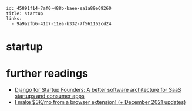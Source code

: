 ```
id: 45891f14-7af0-488b-baee-ea1a89e69260
title: startup
links:
  - 9a9a2fb6-41b7-11ea-b332-7f561162cd24
```

# startup

# further readings

* [Django for Startup Founders: A better software architecture for SaaS startups and consumer apps][1]
* [I make $3K/mo from a browser extension! (+ December 2021 updates)][2]

[1]: https://alexkrupp.typepad.com/sensemaking/2021/06/django-for-startup-founders-a-better-software-architecture-for-saas-startups-and-consumer-apps.html
[2]: https://newsletter.tonydinh.com/issues/i-make-3k-mo-from-a-browser-extension-december-2021-updates-966892
